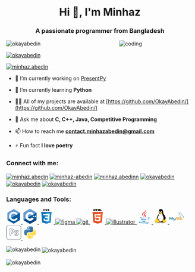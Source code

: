 <h1 align="center">Hi 👋, I'm Minhaz</h1>
<h3 align="center">A passionate programmer from Bangladesh</h3>
<img src="https://cdn.dribbble.com/users/1162077/screenshots/3848914/media/7ed7d5ca074b48b328150e5a231e8d1f.gif" width="200" align = "right" alt="coding">
<p align="left"> <img src="https://komarev.com/ghpvc/?username=okayabedin&label=Profile%20views&color=0e75b6&style=flat" alt="okayabedin" /> </p>

<p align="left"> <a href="https://github.com/ryo-ma/github-profile-trophy"><img src="https://github-profile-trophy.vercel.app/?username=okayabedin" alt="okayabedin" /></a> </p>

<p align="left"> <a href="https://twitter.com/minhaz.abedin" target="blank"><img src="https://img.shields.io/twitter/follow/minhaz.abedin?logo=twitter&style=for-the-badge" alt="minhaz.abedin" /></a> </p>

- 🔭 I’m currently working on [PresentPy](https://github.com/OkayAbedin/PresentPy)

- 🌱 I’m currently learning **Python**

- 👨‍💻 All of my projects are available at [https://github.com/OkayAbedin/](https://github.com/OkayAbedin/)

- 💬 Ask me about **C, C++, Java, Competitive Programming**

- 📫 How to reach me **contact.minhazabedin@gmail.com**

- ⚡ Fun fact **I love poetry**

<h3 align="left">Connect with me:</h3>
<p align="left">
<a href="https://twitter.com/minhaz.abedin" target="blank"><img align="center" src="https://raw.githubusercontent.com/rahuldkjain/github-profile-readme-generator/master/src/images/icons/Social/twitter.svg" alt="minhaz.abedin" height="30" width="40" /></a>
<a href="https://linkedin.com/in/minhaz-abedin" target="blank"><img align="center" src="https://raw.githubusercontent.com/rahuldkjain/github-profile-readme-generator/master/src/images/icons/Social/linked-in-alt.svg" alt="minhaz-abedin" height="30" width="40" /></a>
<a href="https://fb.com/minhaz.abedinn" target="blank"><img align="center" src="https://raw.githubusercontent.com/rahuldkjain/github-profile-readme-generator/master/src/images/icons/Social/facebook.svg" alt="minhaz.abedinn" height="30" width="40" /></a>
<a href="https://www.behance.net/okayabedin" target="blank"><img align="center" src="https://raw.githubusercontent.com/rahuldkjain/github-profile-readme-generator/master/src/images/icons/Social/behance.svg" alt="okayabedin" height="30" width="40" /></a>
<a href="https://www.youtube.com/c/okayabedin" target="blank"><img align="center" src="https://raw.githubusercontent.com/rahuldkjain/github-profile-readme-generator/master/src/images/icons/Social/youtube.svg" alt="okayabedin" height="30" width="40" /></a>
<a href="https://codeforces.com/profile/okayabedin" target="blank"><img align="center" src="https://raw.githubusercontent.com/rahuldkjain/github-profile-readme-generator/master/src/images/icons/Social/codeforces.svg" alt="okayabedin" height="30" width="40" /></a>
</p>

<h3 align="left">Languages and Tools:</h3>
<p align="left"> <a href="https://www.cprogramming.com/" target="_blank" rel="noreferrer"> <img src="https://raw.githubusercontent.com/devicons/devicon/master/icons/c/c-original.svg" alt="c" width="40" height="40"/> </a> <a href="https://www.w3schools.com/cpp/" target="_blank" rel="noreferrer"> <img src="https://raw.githubusercontent.com/devicons/devicon/master/icons/cplusplus/cplusplus-original.svg" alt="cplusplus" width="40" height="40"/> </a> <a href="https://www.w3schools.com/css/" target="_blank" rel="noreferrer"> <img src="https://raw.githubusercontent.com/devicons/devicon/master/icons/css3/css3-original-wordmark.svg" alt="css3" width="40" height="40"/> </a> <a href="https://www.figma.com/" target="_blank" rel="noreferrer"> <img src="https://www.vectorlogo.zone/logos/figma/figma-icon.svg" alt="figma" width="40" height="40"/> </a> <a href="https://git-scm.com/" target="_blank" rel="noreferrer"> <img src="https://www.vectorlogo.zone/logos/git-scm/git-scm-icon.svg" alt="git" width="40" height="40"/> </a> <a href="https://www.w3.org/html/" target="_blank" rel="noreferrer"> <img src="https://raw.githubusercontent.com/devicons/devicon/master/icons/html5/html5-original-wordmark.svg" alt="html5" width="40" height="40"/> </a> <a href="https://www.adobe.com/in/products/illustrator.html" target="_blank" rel="noreferrer"> <img src="https://www.vectorlogo.zone/logos/adobe_illustrator/adobe_illustrator-icon.svg" alt="illustrator" width="40" height="40"/> </a> <a href="https://www.java.com" target="_blank" rel="noreferrer"> <img src="https://raw.githubusercontent.com/devicons/devicon/master/icons/java/java-original.svg" alt="java" width="40" height="40"/> </a> <a href="https://www.linux.org/" target="_blank" rel="noreferrer"> <img src="https://raw.githubusercontent.com/devicons/devicon/master/icons/linux/linux-original.svg" alt="linux" width="40" height="40"/> </a> <a href="https://www.mysql.com/" target="_blank" rel="noreferrer"> <img src="https://raw.githubusercontent.com/devicons/devicon/master/icons/mysql/mysql-original-wordmark.svg" alt="mysql" width="40" height="40"/> </a> <a href="https://www.photoshop.com/en" target="_blank" rel="noreferrer"> <img src="https://raw.githubusercontent.com/devicons/devicon/master/icons/photoshop/photoshop-line.svg" alt="photoshop" width="40" height="40"/> </a> <a href="https://www.python.org" target="_blank" rel="noreferrer"> <img src="https://raw.githubusercontent.com/devicons/devicon/master/icons/python/python-original.svg" alt="python" width="40" height="40"/> </a> </p>

<p><img align="left" src="https://github-readme-stats.vercel.app/api/top-langs?username=okayabedin&show_icons=true&locale=en&layout=compact" alt="okayabedin" /></p>

<p>&nbsp;<img align="center" src="https://github-readme-stats.vercel.app/api?username=okayabedin&show_icons=true&locale=en" alt="okayabedin" /></p>

<p><img align="center" src="https://github-readme-streak-stats.herokuapp.com/?user=okayabedin&" alt="okayabedin" /></p>
